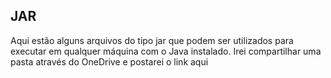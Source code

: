 ## JAR 

Aqui estão alguns arquivos do tipo jar que podem ser utilizados para executar em qualquer máquina com o Java instalado.
Irei compartilhar uma pasta através do OneDrive e postarei o link aqui
